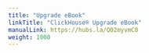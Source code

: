 ```yaml
---
title: "Upgrade eBook"
linkTitle: "ClickHouse® Upgrade eBook"
manualLink: https://hubs.la/Q02myvmC0
weight: 1000
---
```

